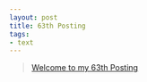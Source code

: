 ```yaml
---
layout: post
title: 63th Posting
tags: 
- text
---
```


> [Welcome to my 63th Posting](https://janghan-kor.tistory.com/355)
